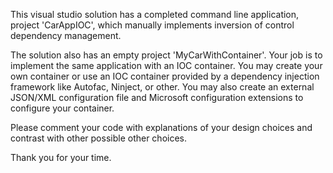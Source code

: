 This visual studio solution has a completed command line application, project 'CarAppIOC', which manually implements inversion of control dependency management.

The solution also has an empty project 'MyCarWithContainer'. Your job is to implement the same application with an IOC container.
You may create your own container or use an IOC container provided by a dependency injection framework like Autofac, Ninject, or other.
You may also create an external JSON/XML configuration file and Microsoft configuration extensions to configure your container.

Please comment your code with explanations of your design choices and contrast with other possible other choices. 

Thank you for your time.